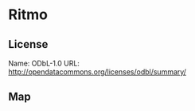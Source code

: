 # Ritmo
    
## License

Name: ODbL-1.0
URL: http://opendatacommons.org/licenses/odbl/summary/

## Map

<WorldMap topic="Ritmo/vehicle_positions/#" />
